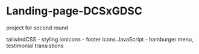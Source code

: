 # Landing-page-DCSxGDSC
project for second round

 tailwindCSS - styling
 ionIcons - footer icons
 JavaScript - hamburger menu, testimonial transistions
